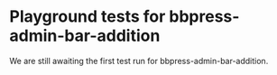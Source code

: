 # Playground tests for bbpress-admin-bar-addition
We are still awaiting the first test run for bbpress-admin-bar-addition.
